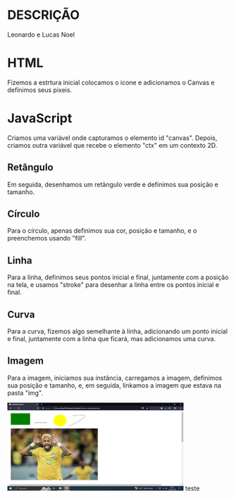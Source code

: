 # DESCRIÇÃO
Leonardo e Lucas Noel

# HTML
Fizemos a estrtura inicial colocamos o icone e adicionamos o Canvas e definimos seus pixeis.

# JavaScript
Criamos uma variável onde capturamos o elemento id "canvas". Depois, criamos outra variável que recebe o elemento "ctx" em um contexto 2D.
## Retângulo
Em seguida, desenhamos um retângulo verde e definimos sua posição e tamanho.
## Círculo
Para o círculo, apenas definimos sua cor, posição e tamanho, e o preenchemos usando "fill".
## Linha
Para a linha, definimos seus pontos inicial e final, juntamente com a posição na tela, e usamos "stroke" para desenhar a linha entre os pontos inicial e final.
## Curva
Para a curva, fizemos algo semelhante à linha, adicionando um ponto inicial e final, juntamente com a linha que ficará, mas adicionamos uma curva.
## Imagem
Para a imagem, iniciamos sua instância, carregamos a imagem, definimos sua posição e tamanho, e, em seguida, linkamos a imagem que estava na pasta "img".


<img src="img/print.png" width="400px" height="200px">
teste
